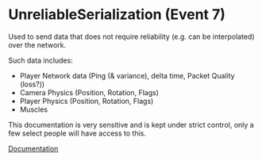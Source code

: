 # UnreliableSerialization (Event 7)

Used to send data that does not require reliability (e.g. can be interpolated) over the network.

Such data includes:
 - Player Network data (Ping (& variance), delta time,  Packet Quality (loss?))
 - Camera Physics (Position, Rotation, Flags)
 - Player Physics (Position, Rotation, Flags)
 - Muscles

This documentation is very sensitive and is kept under strict control, only a few select people will have access to this.

[Documentation](https://github.com/OptoCloud/PhotonDocs-Sensitive/blob/master/UnreliableSerialization/README.md)
